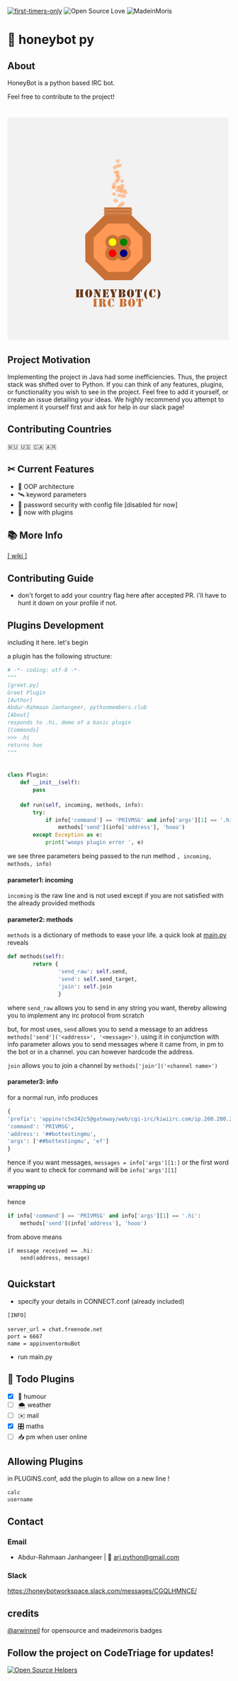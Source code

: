 [![first-timers-only](https://img.shields.io/badge/first--timers--only-friendly-blue.svg?style=flat-square)](https://www.firsttimersonly.com/)
![Open Source Love](https://img.shields.io/badge/Open%20Source-%E2%9D%A4-pink.svg) 
![MadeinMoris](https://img.shields.io/badge/Made%20in-Moris-green.svg)

# 🍯 honeybot py 

## About
HoneyBot is a python based IRC bot.

Feel free to contribute to the project!
#
![alt text](honeybot_real.png "honeybot logo")

## Project Motivation
Implementing the project in Java had some inefficiencies. Thus, the project stack was shifted over to Python.
If you can think of any features, plugins, or functionality you wish to see in the project. Feel free to add it yourself, or create an issue detailing your ideas. We highly recommend you attempt to implement it yourself first and ask for help in our slack page!

## Contributing Countries

🇲🇺 🇺🇸 🇨🇦 🇦🇷 

## ✂ Current Features

 * 🍬 OOP architecture
 * 🛰️ keyword parameters
 * 🌵 password security with config file [disabled for now]
 * 🔌 now with plugins
 
## 📚 More Info
[[ wiki ]](https://github.com/Abdur-rahmaanJ/honeybot/wiki)

## Contributing Guide

- don't forget to add your country flag here after accepted PR. i'll have to hunt it down on your profile if not.

## Plugins Development

including it here. let's begin

a plugin has the following structure:

```python
# -*- coding: utf-8 -*-
"""
[greet.py]
Greet Plugin
[Author]
Abdur-Rahmaan Janhangeer, pythonmembers.club
[About]
responds to .hi, demo of a basic plugin
[Commands]
>>> .hi
returns hoo
"""


class Plugin:
    def __init__(self):
        pass

    def run(self, incoming, methods, info):
        try:
            if info['command'] == 'PRIVMSG' and info['args'][1] == '.hi':
                methods['send'](info['address'], 'hooo')
        except Exception as e:
            print('woops plugin error ', e)
```
we see three parameters being passed to the run method ```, incoming, methods, info)```

#### parameter1: incoming

```incoming``` is the raw line and is not used except if you are not satisfied with the already provided methods

#### parameter2: methods

```methods``` is a dictionary of methods to ease your life. a quick look at [main.py](honeybot/main.py) reveals

```python
def methods(self):
        return {
                'send_raw': self.send,
                'send': self.send_target,
                'join': self.join
                }
```
where ```send_raw``` allows you to send in any string you want, thereby allowing you to implement any irc protocol from scratch

but, for most uses, ```send``` allows you to send a message to an address ```methods['send']('<address>', '<message>')```. using it in conjunction with info parameter allows you to send messages where it came from, in pm to the bot or in a channel. you can however hardcode the address.

```join``` allows you to join a channel by ```methods['join']('<channel name>')```

#### parameter3: info

for a normal run, info produces
```python
{
'prefix': 'appinv!c5e342c5@gateway/web/cgi-irc/kiwiirc.com/ip.200.200.22.200',
'command': 'PRIVMSG',
'address': '##bottestingmu',
'args': ['##bottestingmu', 'ef']
}
```
hence if you want messages, ```messages = info['args'][1:]``` or the first word if you want to check for command will be ```info['args'][1]```

#### wrapping up

hence
```python
if info['command'] == 'PRIVMSG' and info['args'][1] == '.hi':
    methods['send'](info['address'], 'hooo')
```
from above means 
```
if message received == .hi:
    send(address, message)
```

#

## Quickstart

- specify your details in CONNECT.conf (already included)
~~~
[INFO]

server_url = chat.freenode.net
port = 6667
name = appinventormuBot
~~~
- run main.py

## 🔌 Todo Plugins
- [x] 💐 humour
- [ ] 🌨️ weather
- [ ] ✉️ mail
- [x] 🎛️ maths
- [ ] 📥 pm when user online

## Allowing Plugins
in PLUGINS.conf, add the plugin to allow on a new line !
~~~
calc
username
~~~

## Contact
### Email
- Abdur-Rahmaan Janhangeer | 📧 arj.python@gmail.com
### Slack
https://honeybotworkspace.slack.com/messages/CGQLHMNCE/

## credits
[@arwinneil](https://github.com/arwinneil) for opensource and madeinmoris badges
 
## Follow the project on CodeTriage for updates!
[![Open Source Helpers](https://www.codetriage.com/abdur-rahmaanj/honeybot/badges/users.svg)](https://www.codetriage.com/abdur-rahmaanj/honeybot)

